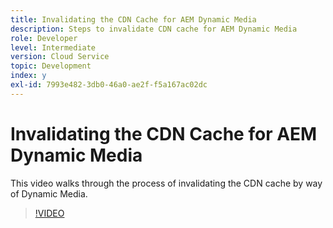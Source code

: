 ```yaml
---
title: Invalidating the CDN Cache for AEM Dynamic Media
description: Steps to invalidate CDN cache for AEM Dynamic Media
role: Developer
level: Intermediate
version: Cloud Service
topic: Development
index: y
exl-id: 7993e482-3db0-46a0-ae2f-f5a167ac02dc
---
```

# Invalidating the CDN Cache for AEM Dynamic Media

This video walks through the process of invalidating the CDN cache by way of Dynamic Media.

>[!VIDEO](https://video.tv.adobe.com/v/335457?quality=12&learn=on)
